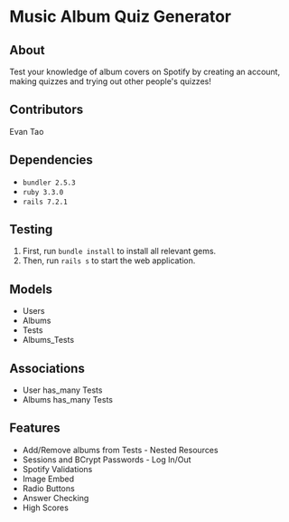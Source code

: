 # Music Album Quiz Generator #

## About ##

Test your knowledge of album covers on Spotify by creating an account, making quizzes and trying out other people's quizzes!

## Contributors ## 

Evan Tao 

## Dependencies ## 

- `bundler 2.5.3`
- `ruby 3.3.0`
- `rails 7.2.1`

## Testing ## 

1. First, run `bundle install` to install all relevant gems. 
2. Then, run `rails s` to start the web application. 

## Models ##
- Users
- Albums
- Tests
- Albums_Tests

## Associations ##

- User has_many Tests
- Albums has_many Tests

## Features ##

- Add/Remove albums from Tests - Nested Resources
- Sessions and BCrypt Passwords - Log In/Out
- Spotify Validations
- Image Embed
- Radio Buttons
- Answer Checking
- High Scores